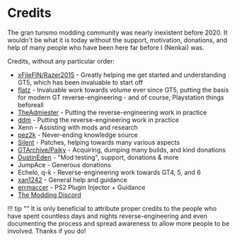 # Credits

The gran turismo modding community was nearly inexistent before 2020. It wouldn't be what it is today without the support, motivation, donations, and help of many people who have been here far before I (Nenkai) was.

Credits, without any particular order:

* [xFileFIN/Razer2015](https://github.com/Razer2015/GT4FS) - Greatly helping me get started and understanding GT5, which has been invaluable to start off
* [flatz](https://twitter.com/flat_z) - Invaluable work towards volume ever since GT5, putting the basis for modern GT reverse-engineering - and of course, Playstation things beforeall
* [TheAdmiester](https://twitter.com/TheAdmiester) - Putting the reverse-engineering work in practice
* [ddm](https://twitter.com/ddm999) - Putting the reverse-engineering work in practice
* Xenn - Assisting with mods and research
* [pez2k](https://github.com/pez2k) - Never-ending knowledge source
* [Silent](https://twitter.com/__silent_) - Patches, helping towards many various aspects
* [GTArchive/Paiky](https://www.youtube.com/@GTArchivePaiky) - Acquiring, dumping many builds, and kind donations
* [DustinEden](https://twitter.com/DustinEdenYT) - "Mod testing", support, donations & more
* JumpAce - Generous donations
* Echelo, q-k - Reverse-engineering work towards GT4, 5, and 6
* [xan1242](https://github.com/xan1242) - General help and guidance
* [errmaccer](https://ermaccer.github.io/) - PS2 Plugin Injector + Guidance
* [The Modding Discord](https://nenkai.github.io/gt-modding-hub/discord/)

!!! tip ""
    It is only beneficial to attribute proper credits to the people who have spent countless days and nights reverse-engineering and even documenting the process and spread awareness to allow more people to be involved. Thanks if you do!